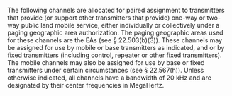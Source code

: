 The following channels are allocated for paired assignment to transmitters that provide (or support other transmitters that provide) one-way or two-way public land mobile service, either individually or collectively under a paging geographic area authorization. The paging geographic areas used for these channels are the EAs (see § 22.503(b)(3)). These channels may be assigned for use by mobile or base transmitters as indicated, and or by fixed transmitters (including control, repeater or other fixed transmitters). The mobile channels may also be assigned for use by base or fixed transmitters under certain circumstances (see § 22.567(h)). Unless otherwise indicated, all channels have a bandwidth of 20 kHz and are designated by their center frequencies in MegaHertz.

